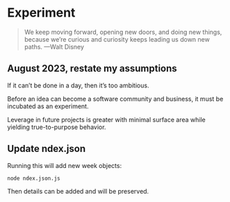 # Experiment

> We keep moving forward, opening new doors, and doing new things, because we’re curious and curiosity keeps leading us down new paths. —Walt Disney

## August 2023, restate my assumptions

If it can’t be done in a day, then it’s too ambitious.

Before an idea can become a software community and business, it must be incubated as an experiment.

Leverage in future projects is greater with minimal surface area while yielding true-to-purpose behavior.

## Update ndex.json

Running this will add new week objects:

```
node ndex.json.js
```

Then details can be added and will be preserved.
